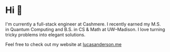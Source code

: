 # Hi 👋

I'm currently a full-stack engineer at Cashmere. I recently earned my M.S. in Quantum Computing and B.S. in CS & Math at UW–Madison. I love turning tricky problems into elegant solutions.

Feel free to check out my website at [lucasanderson.me](https://lucasanderson.me)

<!--
## Languages
[![My Skills](https://skillicons.dev/icons?i=ts,html,css,py,java,c,cpp,cs,rust)](https://skillicons.dev)

## Frameworks
[![My Skills](https://skillicons.dev/icons?i=react,nodejs,nextjs,tailwind,dotnet,django,pytorch)](https://skillicons.dev)

## Tools
[![My Skills](https://skillicons.dev/icons?i=git,bash,neovim,postman,npm,mysql,postgres,mongodb)](https://skillicons.dev)
-->

<!-- 
![GitHub stats](https://github-readme-stats.zohan.tech/api?username=landerson02&show_icons=true&theme=react&&hide_border=true)
-->

<!--
[![Top Langs](https://github-readme-stats.vercel.app/api/top-langs/?username=landerson02&layout=compact&theme=radical&langs_count=6&hide=jupyter%20notebook)](https://github.com/anuraghazra/github-readme-stats)
-->
